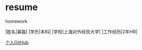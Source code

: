 # resume
homework


|姓名|龚磊|
|学历|本科|
|学校|上海对外经贸大学|
|工作经历|2年HR|

[个人GitHub](http://monkeygray.github.io/resume)

